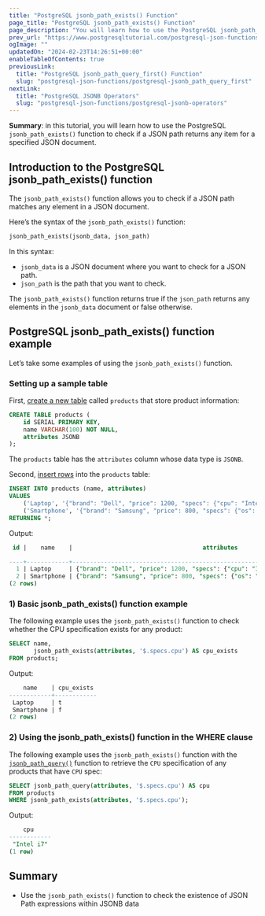 ```yaml
---
title: "PostgreSQL jsonb_path_exists() Function"
page_title: "PostgreSQL jsonb_path_exists() Function"
page_description: "You will learn how to use the PostgreSQL jsonb_path_exists() function to check if a JSON path returns any item for a specified JSON document."
prev_url: "https://www.postgresqltutorial.com/postgresql-json-functions/postgresql-jsonb_path_exists/"
ogImage: ""
updatedOn: "2024-02-23T14:26:51+00:00"
enableTableOfContents: true
previousLink: 
  title: "PostgreSQL jsonb_path_query_first() Function"
  slug: "postgresql-json-functions/postgresql-jsonb_path_query_first"
nextLink: 
  title: "PostgreSQL JSONB Operators"
  slug: "postgresql-json-functions/postgresql-jsonb-operators"
---
```





**Summary**: in this tutorial, you will learn how to use the PostgreSQL `jsonb_path_exists()` function to check if a JSON path returns any item for a specified JSON document.


## Introduction to the PostgreSQL jsonb\_path\_exists() function

The `jsonb_path_exists()` function allows you to check if a JSON path matches any element in a JSON document.

Here’s the syntax of the `jsonb_path_exists()` function:


```sql
jsonb_path_exists(jsonb_data, json_path)
```
In this syntax:

* `jsonb_data` is a JSON document where you want to check for a JSON path.
* `json_path` is the path that you want to check.

The `jsonb_path_exists()` function returns true if the `json_path` returns any elements in the `jsonb_data` document or false otherwise.


## PostgreSQL jsonb\_path\_exists() function example

Let’s take some examples of using the `jsonb_path_exists()` function.


### Setting up a sample table

First, [create a new table](../postgresql-tutorial/postgresql-create-table) called `products` that store product information:


```sql
CREATE TABLE products (
    id SERIAL PRIMARY KEY,
    name VARCHAR(100) NOT NULL,
    attributes JSONB
);
```
The `products` table has the `attributes` column whose data type is `JSONB`.

Second, [insert rows](../postgresql-tutorial/postgresql-insert-multiple-rows) into the `products` table:


```sql
INSERT INTO products (name, attributes) 
VALUES
    ('Laptop', '{"brand": "Dell", "price": 1200, "specs": {"cpu": "Intel i7", "ram": "16GB"}}'),
    ('Smartphone', '{"brand": "Samsung", "price": 800, "specs": {"os": "Android", "storage": "128GB"}}')
RETURNING *;

```
Output:


```sql
 id |    name    |                                     attributes

----+------------+------------------------------------------------------------------------------------
  1 | Laptop     | {"brand": "Dell", "price": 1200, "specs": {"cpu": "Intel i7", "ram": "16GB"}}
  2 | Smartphone | {"brand": "Samsung", "price": 800, "specs": {"os": "Android", "storage": "128GB"}}
(2 rows)
```

### 1\) Basic jsonb\_path\_exists() function example

The following example uses the `jsonb_path_exists()` function to check whether the CPU specification exists for any product:


```sql
SELECT name,
       jsonb_path_exists(attributes, '$.specs.cpu') AS cpu_exists
FROM products;
```
Output:


```sql
    name    | cpu_exists
------------+------------
 Laptop     | t
 Smartphone | f
(2 rows)
```

### 2\) Using the jsonb\_path\_exists() function in the WHERE clause

The following example uses the `jsonb_path_exists()` function with the [`jsonb_path_query()`](postgresql-jsonb_path_query) function to retrieve the `CPU` specification of any products that have `CPU` spec:


```sql
SELECT jsonb_path_query(attributes, '$.specs.cpu') AS cpu
FROM products
WHERE jsonb_path_exists(attributes, '$.specs.cpu');
```
Output:


```sql
    cpu
------------
 "Intel i7"
(1 row)
```

## Summary

* Use the `jsonb_path_exists()` function to check the existence of JSON Path expressions within JSONB data

